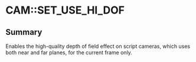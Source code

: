 # CAM::SET_USE_HI_DOF

## Summary
Enables the high-quality depth of field effect on script cameras, which uses both near and far planes, for the current frame only.